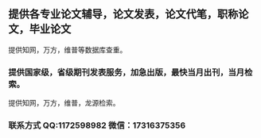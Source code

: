 ## 提供各专业论文辅导，论文发表，论文代笔，职称论文，毕业论文

提供知网，万方，维普等数据库查重。

### 提供国家级，省级期刊发表服务，加急出版，最快当月出刊，当月检索。

提供知网，万方，维普，龙源检索。

### 联系方式   QQ:1172598982  微信：17316375356



